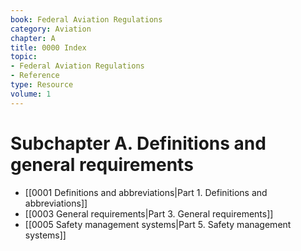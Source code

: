 ```yaml
---
book: Federal Aviation Regulations
category: Aviation
chapter: A
title: 0000 Index
topic:
- Federal Aviation Regulations
- Reference
type: Resource
volume: 1
---
```


# Subchapter A. Definitions and general requirements

- [[0001 Definitions and abbreviations|Part 1. Definitions and abbreviations]]
- [[0003 General requirements|Part 3. General requirements]]
- [[0005 Safety management systems|Part 5. Safety management systems]]